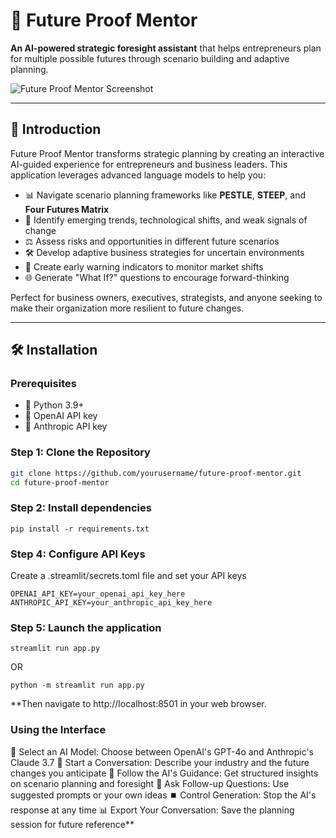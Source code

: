 # 🔮 Future Proof Mentor

**An AI-powered strategic foresight assistant** that helps entrepreneurs plan for multiple possible futures through scenario building and adaptive planning.

![Future Proof Mentor Screenshot](path/to/screenshot.png)

---

## 🚀 Introduction

Future Proof Mentor transforms strategic planning by creating an interactive AI-guided experience for entrepreneurs and business leaders. This application leverages advanced language models to help you:

- 📊 Navigate scenario planning frameworks like **PESTLE**, **STEEP**, and **Four Futures Matrix**
- 🔭 Identify emerging trends, technological shifts, and weak signals of change
- ⚖️ Assess risks and opportunities in different future scenarios
- 🛠️ Develop adaptive business strategies for uncertain environments
- 🎯 Create early warning indicators to monitor market shifts
- 🌐 Generate "What If?" questions to encourage forward-thinking

Perfect for business owners, executives, strategists, and anyone seeking to make their organization more resilient to future changes.

---

## 🛠️ Installation

### Prerequisites

- 🐍 Python 3.9+
- 🔑 OpenAI API key
- 🔑 Anthropic API key

### Step 1: Clone the Repository

```bash
git clone https://github.com/yourusername/future-proof-mentor.git
cd future-proof-mentor
```
### Step 2: Install dependencies
```
pip install -r requirements.txt
```
### Step 4: Configure API Keys
Create a .streamlit/secrets.toml file and set your API keys
```
OPENAI_API_KEY=your_openai_api_key_here
ANTHROPIC_API_KEY=your_anthropic_api_key_here
```
### Step 5: Launch the application
```
streamlit run app.py
```
OR
```
python -m streamlit run app.py
```
**Then navigate to http://localhost:8501 in your web browser.

### Using the Interface
🔄 Select an AI Model: Choose between OpenAI's GPT-4o and Anthropic's Claude 3.7
💬 Start a Conversation: Describe your industry and the future changes you anticipate
📝 Follow the AI's Guidance: Get structured insights on scenario planning and foresight
🔄 Ask Follow-up Questions: Use suggested prompts or your own ideas
⏹️ Control Generation: Stop the AI's response at any time
📊 Export Your Conversation: Save the planning session for future reference**


